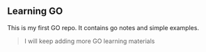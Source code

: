 ## Learning GO
This is my first GO repo.
It contains go notes and simple examples.

> I will keep adding more GO learning materials